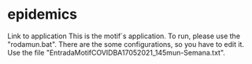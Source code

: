 # epidemics
Link to application
This is the motif´s application. To run, please use the "rodamun.bat". There are the some configurations, so you have to edit it. Use the file "EntradaMotifCOVIDBA17052021_145mun-Semana.txt".
